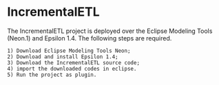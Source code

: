 # IncrementalETL

The IncrementalETL project is deployed over the Eclipse Modeling Tools (Neon.1) and Epsilon 1.4. The following steps are required.

    1) Download Eclipse Modeling Tools Neon;
    2) Download and install Epsilon 1.4;
    3) Download the IncrementalETL source code;
    4) import the downloaded codes in eclipse.
    5) Run the project as plugin.
